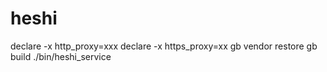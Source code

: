 # heshi

declare -x http_proxy=xxx
declare -x https_proxy=xx
gb vendor restore
gb build
./bin/heshi_service